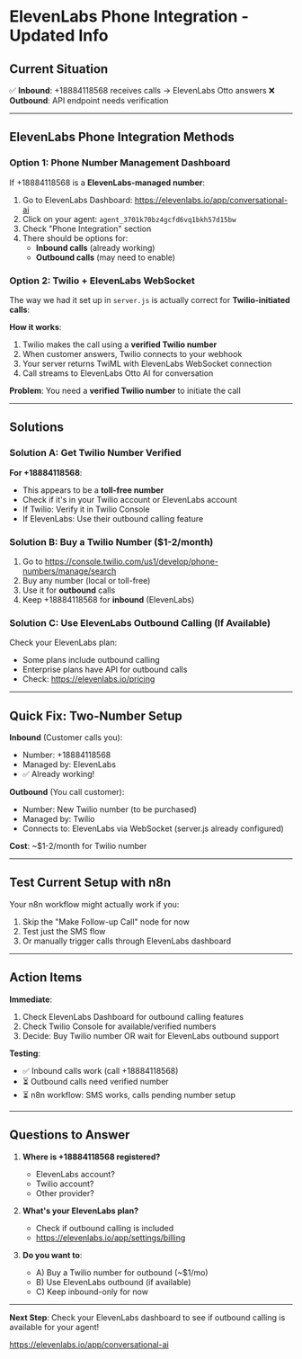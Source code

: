 # ElevenLabs Phone Integration - Updated Info

## Current Situation

✅ **Inbound**: +18884118568 receives calls → ElevenLabs Otto answers
❌ **Outbound**: API endpoint needs verification

---

## ElevenLabs Phone Integration Methods

### Option 1: Phone Number Management Dashboard

If +18884118568 is a **ElevenLabs-managed number**:

1. Go to ElevenLabs Dashboard: https://elevenlabs.io/app/conversational-ai
2. Click on your agent: `agent_3701k70bz4gcfd6vq1bkh57d15bw`
3. Check "Phone Integration" section
4. There should be options for:
   - **Inbound calls** (already working)
   - **Outbound calls** (may need to enable)

### Option 2: Twilio + ElevenLabs WebSocket

The way we had it set up in `server.js` is actually correct for **Twilio-initiated calls**:

**How it works**:
1. Twilio makes the call using a **verified Twilio number**
2. When customer answers, Twilio connects to your webhook
3. Your server returns TwiML with ElevenLabs WebSocket connection
4. Call streams to ElevenLabs Otto AI for conversation

**Problem**: You need a **verified Twilio number** to initiate the call

---

## Solutions

### Solution A: Get Twilio Number Verified

**For +18884118568**:
- This appears to be a **toll-free number** 
- Check if it's in your Twilio account or ElevenLabs account
- If Twilio: Verify it in Twilio Console
- If ElevenLabs: Use their outbound calling feature

### Solution B: Buy a Twilio Number ($1-2/month)

1. Go to https://console.twilio.com/us1/develop/phone-numbers/manage/search
2. Buy any number (local or toll-free)
3. Use it for **outbound** calls
4. Keep +18884118568 for **inbound** (ElevenLabs)

### Solution C: Use ElevenLabs Outbound Calling (If Available)

Check your ElevenLabs plan:
- Some plans include outbound calling
- Enterprise plans have API for outbound calls
- Check: https://elevenlabs.io/pricing

---

## Quick Fix: Two-Number Setup

**Inbound** (Customer calls you):
- Number: +18884118568
- Managed by: ElevenLabs
- ✅ Already working!

**Outbound** (You call customer):
- Number: New Twilio number (to be purchased)
- Managed by: Twilio
- Connects to: ElevenLabs via WebSocket (server.js already configured)

**Cost**: ~$1-2/month for Twilio number

---

## Test Current Setup with n8n

Your n8n workflow might actually work if you:
1. Skip the "Make Follow-up Call" node for now
2. Test just the SMS flow
3. Or manually trigger calls through ElevenLabs dashboard

---

## Action Items

**Immediate**:
1. Check ElevenLabs Dashboard for outbound calling features
2. Check Twilio Console for available/verified numbers
3. Decide: Buy Twilio number OR wait for ElevenLabs outbound support

**Testing**:
- ✅ Inbound calls work (call +18884118568)
- ⏳ Outbound calls need verified number
- ⏳ n8n workflow: SMS works, calls pending number setup

---

## Questions to Answer

1. **Where is +18884118568 registered?**
   - ElevenLabs account?
   - Twilio account?
   - Other provider?

2. **What's your ElevenLabs plan?**
   - Check if outbound calling is included
   - https://elevenlabs.io/app/settings/billing

3. **Do you want to**:
   - A) Buy a Twilio number for outbound (~$1/mo)
   - B) Use ElevenLabs outbound (if available)
   - C) Keep inbound-only for now

---

**Next Step**: Check your ElevenLabs dashboard to see if outbound calling is available for your agent!

https://elevenlabs.io/app/conversational-ai
